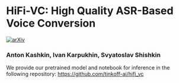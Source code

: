 # HiFi-VC: High Quality ASR-Based Voice Conversion

[![arXiv](https://img.shields.io/badge/arXiv-Paper-<COLOR>.svg)](https://arxiv.org/abs/2203.16937)

### Anton Kashkin, Ivan Karpukhin, Svyatoslav Shishkin


We provide our pretrained model and notebook for inference in the following repository: https://github.com/tinkoff-ai/hifi_vc